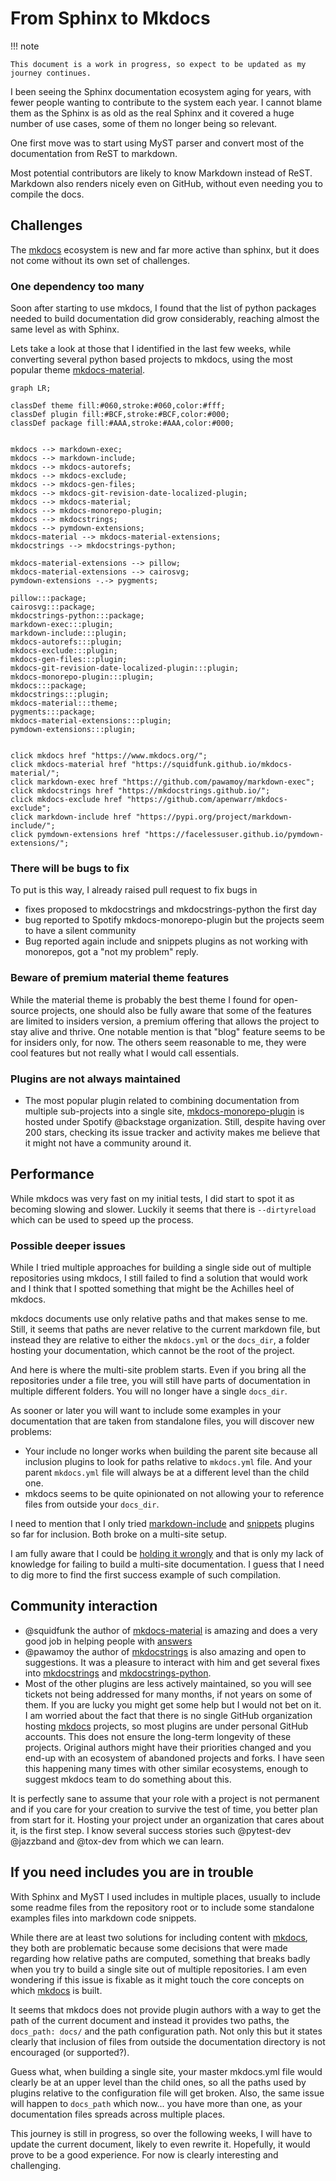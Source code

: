 <!-- cspell:ignore dirtyreload squidfunk jazzband pawamoy -->

# From Sphinx to Mkdocs

!!! note

    This document is a work in progress, so expect to be updated as my journey continues.

I been seeing the Sphinx documentation ecosystem aging for years, with fewer
people wanting to contribute to the system each year. I cannot blame them as the
Sphinx is as old as the real Sphinx and it covered a huge number of use cases,
some of them no longer being so relevant.

One first move was to start using MyST parser and convert most of the
documentation from ReST to markdown.

Most potential contributors are likely to know Markdown instead of ReST.
Markdown also renders nicely even on GitHub, without even needing you to compile
the docs.

## Challenges

The [mkdocs] ecosystem is new and far more active than sphinx, but it does not
come without its own set of challenges.

### One dependency too many

Soon after starting to use mkdocs, I found that the list of python packages
needed to build documentation did grow considerably, reaching almost the same
level as with Sphinx.

Lets take a look at those that I identified in the last few weeks, while
converting several python based projects to mkdocs, using the most popular theme
[mkdocs-material][].

```mermaid
graph LR;

classDef theme fill:#060,stroke:#060,color:#fff;
classDef plugin fill:#BCF,stroke:#BCF,color:#000;
classDef package fill:#AAA,stroke:#AAA,color:#000;


mkdocs --> markdown-exec;
mkdocs --> markdown-include;
mkdocs --> mkdocs-autorefs;
mkdocs --> mkdocs-exclude;
mkdocs --> mkdocs-gen-files;
mkdocs --> mkdocs-git-revision-date-localized-plugin;
mkdocs --> mkdocs-material;
mkdocs --> mkdocs-monorepo-plugin;
mkdocs --> mkdocstrings;
mkdocs --> pymdown-extensions;
mkdocs-material --> mkdocs-material-extensions;
mkdocstrings --> mkdocstrings-python;

mkdocs-material-extensions --> pillow;
mkdocs-material-extensions --> cairosvg;
pymdown-extensions -.-> pygments;

pillow:::package;
cairosvg:::package;
mkdocstrings-python:::package;
markdown-exec:::plugin;
markdown-include:::plugin;
mkdocs-autorefs:::plugin;
mkdocs-exclude:::plugin;
mkdocs-gen-files:::plugin;
mkdocs-git-revision-date-localized-plugin:::plugin;
mkdocs-monorepo-plugin:::plugin;
mkdocs:::package;
mkdocstrings:::plugin;
mkdocs-material:::theme;
pygments:::package;
mkdocs-material-extensions:::plugin;
pymdown-extensions:::plugin;


click mkdocs href "https://www.mkdocs.org/";
click mkdocs-material href "https://squidfunk.github.io/mkdocs-material/";
click markdown-exec href "https://github.com/pawamoy/markdown-exec";
click mkdocstrings href "https://mkdocstrings.github.io/";
click mkdocs-exclude href "https://github.com/apenwarr/mkdocs-exclude";
click markdown-include href "https://pypi.org/project/markdown-include/";
click pymdown-extensions href "https://facelessuser.github.io/pymdown-extensions/";
```

### There will be bugs to fix

To put is this way, I already raised pull request to fix bugs in

- fixes proposed to mkdocstrings and mkdocstrings-python the first day
- bug reported to Spotify mkdocs-monorepo-plugin but the projects seem to have a
  silent community
- Bug reported again include and snippets plugins as not working with monorepos,
  got a "not my problem" reply.

### Beware of premium material theme features

While the material theme is probably the best theme I found for open-source
projects, one should also be fully aware that some of the features are limited
to insiders version, a premium offering that allows the project to stay alive
and thrive. One notable mention is that "blog" feature seems to be for insiders
only, for now. The others seem reasonable to me, they were cool features but not
really what I would call essentials.

### Plugins are not always maintained

- The most popular plugin related to combining documentation from multiple
  sub-projects into a single site, [mkdocs-monorepo-plugin] is hosted under
  Spotify @backstage organization. Still, despite having over 200 stars,
  checking its issue tracker and activity makes me believe that it might not
  have a community around it.

## Performance

While mkdocs was very fast on my initial tests, I did start to spot it as
becoming slowing and slower. Luckily it seems that there is `--dirtyreload`
which can be used to speed up the process.

### Possible deeper issues

While I tried multiple approaches for building a single side out of multiple
repositories using mkdocs, I still failed to find a solution that would work and
I think that I spotted something that might be the Achilles heel of mkdocs.

mkdocs documents use only relative paths and that makes sense to me. Still, it
seems that paths are never relative to the current markdown file, but instead
they are relative to either the `mkdocs.yml` or the `docs_dir`, a folder hosting
your documentation, which cannot be the root of the project.

And here is where the multi-site problem starts. Even if you bring all the
repositories under a file tree, you will still have parts of documentation in
multiple different folders. You will no longer have a single `docs_dir`.

As sooner or later you will want to include some examples in your documentation
that are taken from standalone files, you will discover new problems:

- Your include no longer works when building the parent site because all
  inclusion plugins to look for paths relative to `mkdocs.yml` file. And your
  parent `mkdocs.yml` file will always be at a different level than the child
  one.
- mkdocs seems to be quite opinionated on not allowing your to reference files
  from outside your `docs_dir`.

I need to mention that I only tried [markdown-include] and [snippets] plugins so
far for inclusion. Both broke on a multi-site setup.

I am fully aware that I could be [holding it wrongly][1] and that is only my
lack of knowledge for failing to build a multi-site documentation. I guess that
I need to dig more to find the first success example of such compilation.

## Community interaction

- @squidfunk the author of [mkdocs-material] is amazing and does a very good job
  in helping people with
  [answers](https://github.com/squidfunk/mkdocs-material/discussions)
- @pawamoy the author of [mkdocstrings] is also amazing and open to suggestions.
  It was a pleasure to interact with him and get several fixes into
  [mkdocstrings] and [mkdocstrings-python].
- Most of the other plugins are less actively maintained, so you will see
  tickets not being addressed for many months, if not years on some of them. If
  you are lucky you might get some help but I would not bet on it. I am worried
  about the fact that there is no single GitHub organization hosting [mkdocs]
  projects, so most plugins are under personal GitHub accounts. This does not
  ensure the long-term longevity of these projects. Original authors might have
  their priorities changed and you end-up with an ecosystem of abandoned
  projects and forks. I have seen this happening many times with other similar
  ecosystems, enough to suggest mkdocs team to do something about this.

It is perfectly sane to assume that your role with a project is not permanent
and if you care for your creation to survive the test of time, you better plan
from start for it. Hosting your project under an organization that cares about
it, is the first step. I know several success stories such @pytest-dev @jazzband
and @tox-dev from which we can learn.

## If you need includes you are in trouble

With Sphinx and MyST I used includes in multiple places, usually to include some
readme files from the repository root or to include some standalone examples
files into markdown code snippets.

While there are at least two solutions for including content with [mkdocs], they
both are problematic because some decisions that were made regarding how
relative paths are computed, something that breaks badly when you try to build a
single site out of multiple repositories. I am even wondering if this issue is
fixable as it might touch the core concepts on which [mkdocs] is built.

It seems that mkdocs does not provide plugin authors with a way to get the path
of the current document and instead it provides two paths, the
`docs_path: docs/` and the path configuration path. Not only this but it states
clearly that inclusion of files from outside the documentation directory is not
encouraged (or supported?).

Guess what, when building a single site, your master mkdocs.yml file would
clearly be at an upper level than the child ones, so all the paths used by
plugins relative to the configuration file will get broken. Also, the same issue
will happen to `docs_path` which now... you have more than one, as your
documentation files spreads across multiple places.

This journey is still in progress, so over the following weeks, I will have to
update the current document, likely to even rewrite it. Hopefully, it would
prove to be a good experience. For now is clearly interesting and challenging.

[mkdocs]: https://www.mkdocs.org/
[mkdocstrings]: https://mkdocstrings.github.io/
[mkdocstrings-python]: https://mkdocstrings.github.io/python/usage/
[mkdocs-material]: https://squidfunk.github.io/mkdocs-material/
[mkdocs-monorepo-plugin]: https://github.com/backstage/mkdocs-monorepo-plugin
[markdown-include]: https://github.com/cmacmackin/markdown-include
[snippets]:
  https://facelessuser.github.io/pymdown-extensions/extensions/snippets/
[1]:
  https://www.urbandictionary.com/define.php?term=You%27re%20Holding%20It%20Wrong
